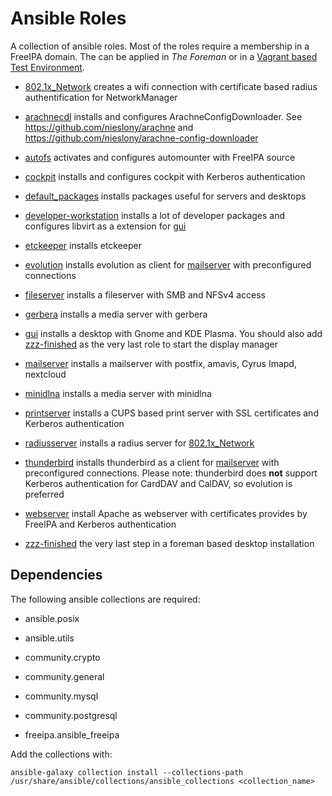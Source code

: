 # Ansible Roles

A collection of ansible roles. Most of the roles require a membership in a FreeIPA
domain. The can be applied in _The Foreman_ or in a
[Vagrant based Test Environment](https://github.com/nieslony/test_environment).

- [802.1x_Network](802.1x_Network/README.md) creates a wifi connection with
  certificate based radius authentification for NetworkManager

- [arachnecdl](arachnecdl/README.md) installs and configures ArachneConfigDownloader. See
  https://github.com/nieslony/arachne and
  https://github.com/nieslony/arachne-config-downloader

- [autofs](autofs/README.md) activates and configures automounter with FreeIPA
  source

- [cockpit](cockpit/README.md) installs and configures cockpit with Kerberos
  authentication

- [default_packages](decault_packages) installs packages useful for servers and
  desktops

- [developer-workstation](developer-workstation/README.md) installs a lot of
  developer packages and configures libvirt as a extension for [gui](gui)

- [etckeeper](etckeeper/README.md) installs etckeeper

- [evolution](evolution/README.md) installs evolution as client for
  [mailserver](mailserver) with preconfigured connections

- [fileserver](fileserver/README.md) installs a fileserver with SMB and NFSv4
  access

- [gerbera](gerbera/README.md) installs a media server with gerbera

- [gui](gui/README.md) installs a desktop with Gnome and KDE Plasma. You should
  also add [zzz-finished](zzz-finished) as the very last role to start the
  display manager

- [mailserver](mailserver/README.md) installs a mailserver with postfix, amavis,
  Cyrus Imapd, nextcloud

- [minidlna](minidlna/README.md) installs a media server with minidlna

- [printserver](printserver/README.md) installs a CUPS based print server with
  SSL certificates and Kerberos authentication

- [radiusserver](radiusserver/README.md) installs a radius server for
  [802.1x_Network](802.1x_Network)

- [thunderbird](thunderbird/README.md) installs thunderbird as a client for
  [mailserver](mailserver) with preconfigured connections. Please note:
  thunderbird does __not__ support Kerberos authentication for CardDAV and
  CalDAV, so evolution is preferred

- [webserver](webserver/README.md) install Apache as webserver with certificates
  provides by FreeIPA and Kerberos authentication

- [zzz-finished](zzz-finished/README.md) the very last step in a foreman based
  desktop installation

## Dependencies

The following ansible collections are required:

 - ansible.posix

 - ansible.utils

 - community.crypto

 - community.general
 
 - community.mysql 

 - community.postgresql
 
 - freeipa.ansible_freeipa

Add the collections with:

    ansible-galaxy collection install --collections-path /usr/share/ansible/collections/ansible_collections <collection_name>
